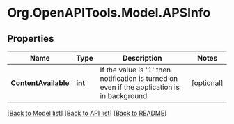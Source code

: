 
# Org.OpenAPITools.Model.APSInfo

## Properties

Name | Type | Description | Notes
------------ | ------------- | ------------- | -------------
**ContentAvailable** | **int** | If the value is &#39;1&#39; then notification is turned on even if the application is in background | [optional] 

[[Back to Model list]](../README.md#documentation-for-models)
[[Back to API list]](../README.md#documentation-for-api-endpoints)
[[Back to README]](../README.md)

